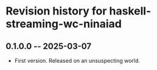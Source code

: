 # Revision history for haskell-streaming-wc-ninaiad

## 0.1.0.0 -- 2025-03-07

* First version. Released on an unsuspecting world.
